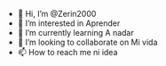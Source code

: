 - 👋 Hi, I’m @Zerin2000
- 👀 I’m interested in Aprender
- 🌱 I’m currently learning A nadar 
- 💞️ I’m looking to collaborate on Mi vida
- 📫 How to reach me ni idea

<!---
Zerin2000/Zerin2000 is a ✨ special ✨ repository because its `README.md` (this file) appears on your GitHub profile.
You can click the Preview link to take a look at your changes.
--->
